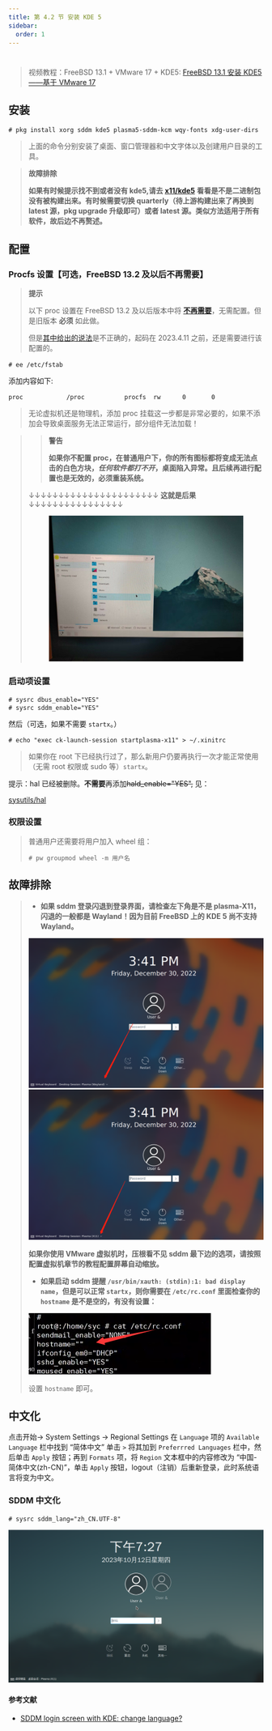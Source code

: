 ```yaml
---
title: 第 4.2 节 安装 KDE 5
sidebar:
  order: 1
---
```

# 

> 视频教程：FreeBSD 13.1 + VMware 17 + KDE5: [FreeBSD 13.1 安装 KDE5——基于 VMware 17](https://www.bilibili.com/video/BV1UR4y1U71T/)

## 安装

```shell-session
# pkg install xorg sddm kde5 plasma5-sddm-kcm wqy-fonts xdg-user-dirs
```

> 上面的命令分别安装了桌面、窗口管理器和中文字体以及创建用户目录的工具。

> **故障排除**
>
> **如果有时候提示找不到或者没有 kde5,请去** [**x11/kde5**](https://www.freshports.org/x11/kde5) **看看是不是二进制包没有被构建出来。有时候需要切换 quarterly（待上游构建出来了再换到 latest 源，pkg upgrade 升级即可）或者 latest 源。类似方法适用于所有软件，故后边不再赘述。**

## 配置

### Procfs 设置【可选，FreeBSD 13.2 及以后不再需要】

> **提示**
>
> 以下 proc 设置在 FreeBSD 13.2 及以后版本中将 **[不再需要](https://reviews.freebsd.org/R9:60af3bb18c6a0b7c3082e69d0bfb1d5f809e342b)**，无需配置。但是旧版本 **必须** 如此做。
>
> 但是[其中给出的说法](https://bugs.freebsd.org/bugzilla/show_bug.cgi?id=269621)是不正确的，起码在 2023.4.11 之前，还是需要进行该配置的。

`# ee /etc/fstab`

添加内容如下:

```shell-session
proc            /proc           procfs  rw      0       0
```

> 无论虚拟机还是物理机，添加 proc 挂载这一步都是非常必要的，如果不添加会导致桌面服务无法正常运行，部分组件无法加载！

> > **警告**
> >
> > **如果你不配置 proc，在普通用户下，你的所有图标都将变成无法点击的白色方块，**_**任何软件都打不开**_**，桌面陷入异常。且后续再进行配置也是无效的，必须重装系统。**
>
> ↓↓↓↓↓↓↓↓↓↓↓↓↓↓↓↓↓↓↓↓↓↓ **这就是后果** ↓↓↓↓↓↓↓↓↓↓↓↓↓↓↓↓
>
>  <figure><img src="../.gitbook/assets/witekde.png" alt=""><figcaption></figcaption></figure>

### 启动项设置

```shell-session
# sysrc dbus_enable="YES"
# sysrc sddm_enable="YES"
```

然后（可选，如果不需要 `startx`。）

```shell-session
# echo "exec ck-launch-session startplasma-x11" > ~/.xinitrc
```

> 如果你在 root 下已经执行过了，那么新用户仍要再执行一次才能正常使用（无需 root 权限或 sudo 等）`startx`。

提示：hal 已经被删除。**不需要**再添加~~hald_enable="YES",~~ 见：

[sysutils/hal](https://www.freshports.org/sysutils/hal)

### 权限设置

> 普通用户还需要将用户加入 wheel 组：
>
> ```shell-session
> # pw groupmod wheel -m 用户名
> ```

## 故障排除

> - **如果 sddm 登录闪退到登录界面，请检查左下角是不是 plasma-X11，闪退的一般都是 Wayland！因为目前 FreeBSD 上的 KDE 5 尚不支持 Wayland。**
>
> <img src="../.gitbook/assets/Wayland.png" alt="" data-size="original"><img src="../.gitbook/assets/x11.png" alt="" data-size="original">
>
> **如果你使用 VMware 虚拟机时，压根看不见 sddm 最下边的选项，请按照配置虚拟机章节的教程配置屏幕自动缩放。**
>
> - **如果启动 sddm 提醒 `/usr/bin/xauth: (stdin):1: bad display name`，但是可以正常 `startx`，则你需要在 `/etc/rc.conf` 里面检查你的 `hostname` 是不是空的，有没有设置：**
>
> <img src="../.gitbook/assets/errornohostname.png" alt="" data-size="original">
>
> 设置 `hostname` 即可。

## 中文化

点击开始-> System Settings -> Regional Settings 在 `Language` 项的 `Available Language` 栏中找到 “简体中文” 单击 `>` 将其加到 `Preferrred Languages` 栏中，然后单击 `Apply` 按钮；再到 `Formats` 项，将 `Region` 文本框中的内容修改为 “中国-简体中文(zh-CN)”，单击 `Apply` 按钮，logout（注销）后重新登录，此时系统语言将变为中文。


### SDDM 中文化


```
# sysrc sddm_lang="zh_CN.UTF-8"
```

<img src="../.gitbook/assets/sddmcn.png" alt="" data-size="original">

#### 参考文献

- [SDDM login screen with KDE: change language?](https://forums.freebsd.org/threads/sddm-login-screen-with-kde-change-language.80535/)

